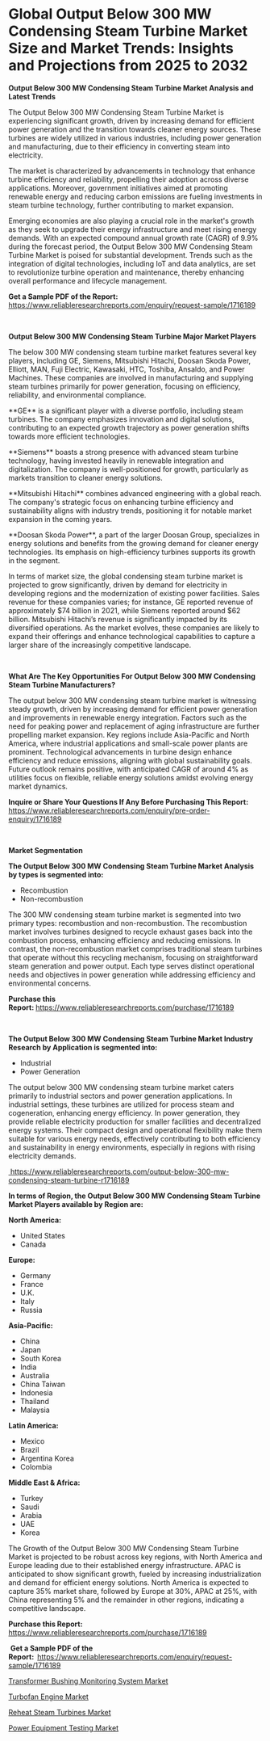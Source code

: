 <p><h1>Global Output Below 300 MW Condensing Steam Turbine Market Size and Market Trends: Insights and Projections from 2025 to 2032</h1></p><p><strong>Output Below 300 MW Condensing Steam Turbine Market Analysis and Latest Trends</strong></p>
<p><p>The Output Below 300 MW Condensing Steam Turbine Market is experiencing significant growth, driven by increasing demand for efficient power generation and the transition towards cleaner energy sources. These turbines are widely utilized in various industries, including power generation and manufacturing, due to their efficiency in converting steam into electricity. </p><p>The market is characterized by advancements in technology that enhance turbine efficiency and reliability, propelling their adoption across diverse applications. Moreover, government initiatives aimed at promoting renewable energy and reducing carbon emissions are fueling investments in steam turbine technology, further contributing to market expansion.</p><p>Emerging economies are also playing a crucial role in the market's growth as they seek to upgrade their energy infrastructure and meet rising energy demands. With an expected compound annual growth rate (CAGR) of 9.9% during the forecast period, the Output Below 300 MW Condensing Steam Turbine Market is poised for substantial development. Trends such as the integration of digital technologies, including IoT and data analytics, are set to revolutionize turbine operation and maintenance, thereby enhancing overall performance and lifecycle management.</p></p>
<p><strong>Get a Sample PDF of the Report:&nbsp;</strong> <a href="https://www.reliableresearchreports.com/enquiry/request-sample/1716189?utm_campaign=102&utm_medium=2&utm_source=Github&utm_content=ia&utm_term=12012025&utm_id=output-below-300-mw-condensing-steam-turbine">https://www.reliableresearchreports.com/enquiry/request-sample/1716189</a></p>
<p>&nbsp;</p>
<p><strong>Output Below 300 MW Condensing Steam Turbine Major Market Players</strong></p>
<p><p>The below 300 MW condensing steam turbine market features several key players, including GE, Siemens, Mitsubishi Hitachi, Doosan Skoda Power, Elliott, MAN, Fuji Electric, Kawasaki, HTC, Toshiba, Ansaldo, and Power Machines. These companies are involved in manufacturing and supplying steam turbines primarily for power generation, focusing on efficiency, reliability, and environmental compliance.</p><p>**GE** is a significant player with a diverse portfolio, including steam turbines. The company emphasizes innovation and digital solutions, contributing to an expected growth trajectory as power generation shifts towards more efficient technologies.</p><p>**Siemens** boasts a strong presence with advanced steam turbine technology, having invested heavily in renewable integration and digitalization. The company is well-positioned for growth, particularly as markets transition to cleaner energy solutions.</p><p>**Mitsubishi Hitachi** combines advanced engineering with a global reach. The company's strategic focus on enhancing turbine efficiency and sustainability aligns with industry trends, positioning it for notable market expansion in the coming years.</p><p>**Doosan Skoda Power**, a part of the larger Doosan Group, specializes in energy solutions and benefits from the growing demand for cleaner energy technologies. Its emphasis on high-efficiency turbines supports its growth in the segment.</p><p>In terms of market size, the global condensing steam turbine market is projected to grow significantly, driven by demand for electricity in developing regions and the modernization of existing power facilities. Sales revenue for these companies varies; for instance, GE reported revenue of approximately $74 billion in 2021, while Siemens reported around $62 billion. Mitsubishi Hitachi’s revenue is significantly impacted by its diversified operations. As the market evolves, these companies are likely to expand their offerings and enhance technological capabilities to capture a larger share of the increasingly competitive landscape.</p></p>
<p>&nbsp;</p>
<p><strong>What Are The Key Opportunities For Output Below 300 MW Condensing Steam Turbine Manufacturers?</strong></p>
<p><p>The output below 300 MW condensing steam turbine market is witnessing steady growth, driven by increasing demand for efficient power generation and improvements in renewable energy integration. Factors such as the need for peaking power and replacement of aging infrastructure are further propelling market expansion. Key regions include Asia-Pacific and North America, where industrial applications and small-scale power plants are prominent. Technological advancements in turbine design enhance efficiency and reduce emissions, aligning with global sustainability goals. Future outlook remains positive, with anticipated CAGR of around 4% as utilities focus on flexible, reliable energy solutions amidst evolving energy market dynamics.</p></p>
<p><strong>Inquire or Share Your Questions If Any Before Purchasing This Report:</strong> <a href="https://www.reliableresearchreports.com/enquiry/pre-order-enquiry/1716189?utm_campaign=102&utm_medium=2&utm_source=Github&utm_content=ia&utm_term=12012025&utm_id=output-below-300-mw-condensing-steam-turbine">https://www.reliableresearchreports.com/enquiry/pre-order-enquiry/1716189</a></p>
<p>&nbsp;</p>
<p><strong>Market Segmentation</strong></p>
<p><strong>The Output Below 300 MW Condensing Steam Turbine Market Analysis by types is segmented into:</strong></p>
<p><ul><li>Recombustion</li><li>Non-recombustion</li></ul></p>
<p><p>The 300 MW condensing steam turbine market is segmented into two primary types: recombustion and non-recombustion. The recombustion market involves turbines designed to recycle exhaust gases back into the combustion process, enhancing efficiency and reducing emissions. In contrast, the non-recombustion market comprises traditional steam turbines that operate without this recycling mechanism, focusing on straightforward steam generation and power output. Each type serves distinct operational needs and objectives in power generation while addressing efficiency and environmental concerns.</p></p>
<p><strong>Purchase this Report:&nbsp;</strong><a href="https://www.reliableresearchreports.com/purchase/1716189?utm_campaign=102&utm_medium=2&utm_source=Github&utm_content=ia&utm_term=12012025&utm_id=output-below-300-mw-condensing-steam-turbine">https://www.reliableresearchreports.com/purchase/1716189</a></p>
<p>&nbsp;</p>
<p><strong>The Output Below 300 MW Condensing Steam Turbine Market Industry Research by Application is segmented into:</strong></p>
<p><ul><li>Industrial</li><li>Power Generation</li></ul></p>
<p><p>The output below 300 MW condensing steam turbine market caters primarily to industrial sectors and power generation applications. In industrial settings, these turbines are utilized for process steam and cogeneration, enhancing energy efficiency. In power generation, they provide reliable electricity production for smaller facilities and decentralized energy systems. Their compact design and operational flexibility make them suitable for various energy needs, effectively contributing to both efficiency and sustainability in energy environments, especially in regions with rising electricity demands.</p></p>
<p><a href="https://www.reliableresearchreports.com/output-below-300-mw-condensing-steam-turbine-r1716189?utm_campaign=102&utm_medium=2&utm_source=Github&utm_content=ia&utm_term=12012025&utm_id=output-below-300-mw-condensing-steam-turbine">&nbsp;https://www.reliableresearchreports.com/output-below-300-mw-condensing-steam-turbine-r1716189</a></p>
<p><strong>In terms of Region, the Output Below 300 MW Condensing Steam Turbine Market Players available by Region are:</strong></p>
<p>
    <p> <strong> North America: </strong>
        <ul>
            <li>United States</li>
            <li>Canada</li>
        </ul>
        </p> 
    <p> <strong> Europe: </strong>
        <ul>
            <li>Germany</li>
            <li>France</li>
            <li>U.K.</li>
            <li>Italy</li>
            <li>Russia</li>
        </ul>
        </p> 
    <p> <strong> Asia-Pacific: </strong>
        <ul>
            <li>China</li>
            <li>Japan</li>
            <li>South Korea</li>
            <li>India</li>
            <li>Australia</li>
            <li>China Taiwan</li>
            <li>Indonesia</li>
            <li>Thailand</li>
            <li>Malaysia</li>
        </ul>
        </p> 
    <p> <strong> Latin America: </strong>
        <ul>
            <li>Mexico</li>
            <li>Brazil</li>
            <li>Argentina Korea</li>
            <li>Colombia</li>
        </ul>
        </p> 
    <p> <strong> Middle East & Africa: </strong>
        <ul>
            <li>Turkey</li>
            <li>Saudi</li>
            <li>Arabia</li>
            <li>UAE</li>
            <li>Korea</li>
        </ul>
    </p>
    </p>
<p><p>The Growth of the Output Below 300 MW Condensing Steam Turbine Market is projected to be robust across key regions, with North America and Europe leading due to their established energy infrastructure. APAC is anticipated to show significant growth, fueled by increasing industrialization and demand for efficient energy solutions. North America is expected to capture 35% market share, followed by Europe at 30%, APAC at 25%, with China representing 5% and the remainder in other regions, indicating a competitive landscape.</p></p>
<p><strong>Purchase this Report: </strong><a href="https://www.reliableresearchreports.com/purchase/1716189?utm_campaign=102&utm_medium=2&utm_source=Github&utm_content=ia&utm_term=12012025&utm_id=output-below-300-mw-condensing-steam-turbine">https://www.reliableresearchreports.com/purchase/1716189</a></p>
<p>&nbsp;<strong>Get a Sample PDF of the Report:&nbsp;&nbsp;</strong><a href="https://www.reliableresearchreports.com/enquiry/request-sample/1716189?utm_campaign=102&utm_medium=2&utm_source=Github&utm_content=ia&utm_term=12012025&utm_id=output-below-300-mw-condensing-steam-turbine">https://www.reliableresearchreports.com/enquiry/request-sample/1716189</a></p>
<p><strong></strong></p>
<p><p><a href="https://github.com/pearlinewhite4692/Market-Research-Report-List-1/blob/main/transformer-bushing-monitoring-system-market.md?utm_campaign=102&utm_medium=2&utm_source=Github&utm_content=ia&utm_term=12012025&utm_id=output-below-300-mw-condensing-steam-turbine">Transformer Bushing Monitoring System Market</a></p><p><a href="https://github.com/NargisHussain75/Market-Research-Report-List-1/blob/main/turbofan-engine-market.md?utm_campaign=102&utm_medium=2&utm_source=Github&utm_content=ia&utm_term=12012025&utm_id=output-below-300-mw-condensing-steam-turbine">Turbofan Engine Market</a></p><p><a href="https://github.com/hillsmyung726/Market-Research-Report-List-1/blob/main/reheat-steam-turbines-market.md?utm_campaign=102&utm_medium=2&utm_source=Github&utm_content=ia&utm_term=12012025&utm_id=output-below-300-mw-condensing-steam-turbine">Reheat Steam Turbines Market</a></p><p><a href="https://github.com/FlorianWolf90/Market-Research-Report-List-1/blob/main/power-equipment-testing-market.md?utm_campaign=102&utm_medium=2&utm_source=Github&utm_content=ia&utm_term=12012025&utm_id=output-below-300-mw-condensing-steam-turbine">Power Equipment Testing Market</a></p></p>